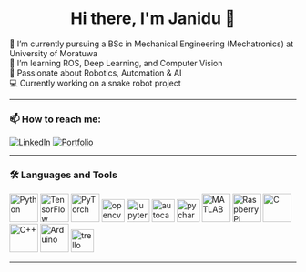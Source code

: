 

<h1 align="center">Hi there, I'm Janidu 👋</h1>

🔭 I’m currently pursuing a BSc in Mechanical Engineering (Mechatronics) at University of Moratuwa  
🌱 I’m learning ROS, Deep Learning, and Computer Vision  
🤖 Passionate about Robotics, Automation & AI  
💻 Currently working on a snake robot project  

---

### 📫 How to reach me:
[![LinkedIn](https://img.shields.io/badge/LinkedIn-blue?logo=linkedin&logoColor=white)](https://www.linkedin.com/in/janidushehan)
[![Portfolio](https://img.shields.io/badge/Portfolio-orange)](https://janidu-shehan.github.io/Janidushehan.github.io/)

---

### 🛠️ Languages and Tools

<p align="left">
  <img src="https://cdn.jsdelivr.net/gh/devicons/devicon/icons/python/python-original.svg" alt="Python" width="50" height="50"/>
  <img src="https://www.vectorlogo.zone/logos/tensorflow/tensorflow-icon.svg" alt="TensorFlow" width="50" height="50"/>
  <img src="https://cdn.jsdelivr.net/gh/devicons/devicon/icons/pytorch/pytorch-original.svg" alt="PyTorch" width="50" height="50"/>
  <img src="https://skillicons.dev/icons?i=opencv" height="40" alt="opencv logo"  />
  <img src="https://cdn.simpleicons.org/jupyter/F37626" height="40" alt="jupyter logo"  />
  <img src="https://skillicons.dev/icons?i=autocad" height="40" alt="autocad logo"  />
  <img src="https://cdn.jsdelivr.net/gh/devicons/devicon/icons/pycharm/pycharm-original.svg" height="40" alt="pycharm logo"  />
  <img src="https://upload.wikimedia.org/wikipedia/commons/2/21/Matlab_Logo.png" alt="MATLAB" width="50" height="50"/>
  <img src="https://cdn.jsdelivr.net/gh/devicons/devicon/icons/raspberrypi/raspberrypi-original.svg" alt="Raspberry Pi" width="50" height="50"/>
  <img src="https://cdn.jsdelivr.net/gh/devicons/devicon/icons/c/c-original.svg" alt="C" width="50" height="50"/>
  <img src="https://cdn.jsdelivr.net/gh/devicons/devicon/icons/cplusplus/cplusplus-original.svg" alt="C++" width="50" height="50"/>
  <img src="https://cdn.jsdelivr.net/gh/devicons/devicon/icons/arduino/arduino-original.svg" alt="Arduino" width="50" height="50"/>
  <img src="https://cdn.jsdelivr.net/gh/devicons/devicon/icons/trello/trello-plain.svg" height="40" alt="trello logo"  />

</p>



---

